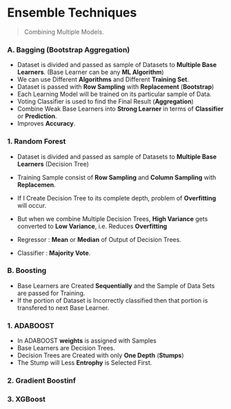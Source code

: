 # Ensemble Techniques

> Combining Multiple Models.

### A. Bagging (Bootstrap Aggregation)

- Dataset is divided and passed as sample of Datasets to **Multiple Base Learners**. (Base Learner can be any **ML Algorithm**)
- We can use Different **Algorithms** and Different **Training Set**.
- Dataset is passed with **Row Sampling** with **Replacement** (**Bootstrap**)
- Each Learning Model will be trained on its particular sample of Data.
- Voting Classifier is used to find the Final Result (**Aggregation**)
- Combine Weak Base Learners into **Strong Learner** in terms of **Classifier** or **Prediction**.
- Improves **Accuracy**. 

### 1. Random Forest

- Dataset is divided and passed as sample of Datasets to **Multiple Base Learners** (Decision Tree)
- Training Sample consist of **Row Sampling** and **Column Sampling** with **Replacemen**.

- If I Create Decision Tree to its complete depth, problem of **Overfitting** will occur. 
- But when we combine Multiple Decision Trees, **High Variance** gets converted to **Low Variance**, i.e. Reduces **Overfitting**

- Regressor : **Mean** or **Median** of Output of Decision Trees.
- Classifier : **Majority Vote**.

### B. Boosting

- Base Learners are Created **Sequentially** and the Sample of Data Sets are passed for Training.
- If the portion of Dataset is Incorrectly classified then that portion is transfered to next Base Learner.

### 1. ADABOOST

- In ADABOOST **weights** is assigned with Samples
- Base Learners are Decision Trees.
- Decision Trees are Created with only **One Depth** (**Stumps**)
- The Stump will Less **Entrophy** is Selected First.

### 2. Gradient Boostinf

### 3. XGBoost
